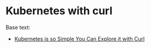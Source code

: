 # Kubernetes with curl

Base text:
- [Kubernetes is so Simple You Can Explore it with Curl](https://blog.tilt.dev/2021/03/18/kubernetes-is-so-simple.html)
